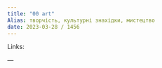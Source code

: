 ```yaml
---
title: "00 art"
Alias: творчість, культурні знахідки, мистецтво 
date: 2023-03-28 / 1456  
---
```

Links:   


—  
